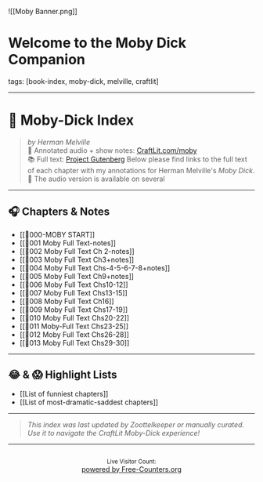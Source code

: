 ![[Moby Banner.png]]
# Welcome to the Moby Dick Companion

tags: [book-index, moby-dick, melville, craftlit]

---
# 🐋 Moby-Dick Index

> *by Herman Melville*  
> 📘 Annotated audio + show notes: [CraftLit.com/moby](https://craftlit.com/moby)  
> 📚 Full text: [Project Gutenberg](https://www.gutenberg.org/ebooks/2701)
Below please find links to the full text of each chapter with my annotations for Herman Melville's *Moby Dick*.🐋 The audio version is available on several 
---
## 🎧 Chapters & Notes

- [[🎤000-MOBY START]]
- [[🎤001 Moby Full Text-notes]]
- [[🎤002 Moby Full Text Ch 2-notes]]
- [[🎤003 Moby Full Text Ch3+notes]]
- [[🎤004 Moby Full Text Chs-4-5-6-7-8+notes]]
- [[🎤005 Moby Full Text Ch9+notes]]
- [[🎤006 Moby Full Text Chs10-12]]
- [[🎤007 Moby Full Text Chs13-15]]
- [[🎤008 Moby Full Text Ch16]]
- [[🎤009 Moby Full Text Chs17-19]]
- [[🎤010 Moby Full Text Chs20-22]]
- [[🎤011 Moby-Full Text Chs23-25]]
- [[🎤012 Moby Full Text Chs26-28]]
- [[🎤013 Moby Full Text Chs29-30]]

---

## 😂 & 😱 Highlight Lists

- [[List of funniest chapters]]
- [[List of most-dramatic-saddest chapters]]

---

> _This index was last updated by Zoottelkeeper or manually curated. Use it to navigate the CraftLit Moby-Dick experience!_

------
<div style="text-align: center; margin-top: 2em;">
  <small>Live Visitor Count:</small><br>
  <a href='https://www.free-counters.org/' target="_blank" rel="noopener">
    powered by Free-Counters.org
  </a>
  <script type='text/javascript' src='https://www.freevisitorcounters.com/auth.php?id=d74c9ff1119bb2279b21215ab0afa71bde0b404a'></script>
  <script type="text/javascript" src="https://www.freevisitorcounters.com/en/home/counter/1376367/t/13"></script>
</div>